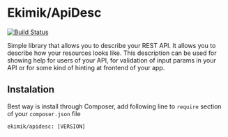 # Ekimik/ApiDesc
[![Build Status](https://travis-ci.org/Ekimik/ApiDesc.svg?branch=master)](https://travis-ci.org/Ekimik/ApiDesc)

Simple library that allows you to describe your REST API. It allows you to describe how your resources looks like. This description can be used for showing help for users of your API, for validation of input params in your API or for some kind of hinting at frontend of your app.

## Instalation
Best way is install through Composer, add following line to `require` section of your `composer.json` file
```
ekimik/apidesc: [VERSION]
```
